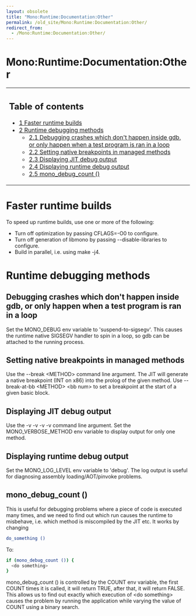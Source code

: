 ```yaml
---
layout: obsolete
title: "Mono:Runtime:Documentation:Other"
permalink: /old_site/Mono:Runtime:Documentation:Other/
redirect_from:
  - /Mono:Runtime:Documentation:Other/
---
```


Mono:Runtime:Documentation:Other
================================

<table>
<col width="100%" />
<tbody>
<tr class="odd">
<td align="left"><h2>Table of contents</h2>
<ul>
<li><a href="#faster-runtime-builds">1 Faster runtime builds</a></li>
<li><a href="#runtime-debugging-methods">2 Runtime debugging methods</a>
<ul>
<li><a href="#debugging-crashes-which-dont-happen-inside-gdb-or-only-happen-when-a-test-program-is-ran-in-a-loop">2.1 Debugging crashes which don't happen inside gdb, or only happen when a test program is ran in a loop</a></li>
<li><a href="#setting-native-breakpoints-in-managed-methods">2.2 Setting native breakpoints in managed methods</a></li>
<li><a href="#displaying-jit-debug-output">2.3 Displaying JIT debug output</a></li>
<li><a href="#displaying-runtime-debug-output">2.4 Displaying runtime debug output</a></li>
<li><a href="#mono-debug-count-">2.5 mono_debug_count ()</a></li>
</ul></li>
</ul></td>
</tr>
</tbody>
</table>

Faster runtime builds
=====================

To speed up runtime builds, use one or more of the following:

-   Turn off optimization by passing CFLAGS=-O0 to configure.
-   Turn off generation of libmono by passing --disable-libraries to configure.
-   Build in parallel, i.e. using make -j4.

Runtime debugging methods
=========================

Debugging crashes which don't happen inside gdb, or only happen when a test program is ran in a loop
----------------------------------------------------------------------------------------------------

Set the MONO\_DEBUG env variable to 'suspend-to-sigsegv'. This causes the runtime native SIGSEGV handler to spin in a loop, so gdb can be attached to the running process.

Setting native breakpoints in managed methods
---------------------------------------------

Use the --break \<METHOD\> command line argument. The JIT will generate a native breakpoint (INT on x86) into the prolog of the given method. Use --break-at-bb \<METHOD\> \<bb num\> to set a breakpoint at the start of a given basic block.

Displaying JIT debug output
---------------------------

Use the -v -v -v -v command line argument. Set the MONO\_VERBOSE\_METHOD env variable to display output for only one method.

Displaying runtime debug output
-------------------------------

Set the MONO\_LOG\_LEVEL env variable to 'debug'. The log output is useful for diagnosing assembly loading/AOT/pinvoke problems.

mono\_debug\_count ()
---------------------

This is useful for debugging problems where a piece of code is executed many times, and we need to find out which run causes the runtime to misbehave, i.e. which method is miscompiled by the JIT etc. It works by changing

``` bash
do_something ()
```

To:

``` bash
if (mono_debug_count ()) {
  <do something>
}
```

mono\_debug\_count () is controlled by the COUNT env variable, the first COUNT times it is called, it will return TRUE, after that, it will return FALSE. This allows us to find out exactly which execution of \<do something\> causes the problem by running the application while varying the value of COUNT using a binary search.

